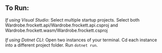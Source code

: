 ## To Run:

*If using Visual Studio*: Select multiple startup projects. Select both Wardrobe.frockett.api/Wardrobe.frockett.api.csproj and Wardrobe.frockett.wasm/Wardrobe.frockett.csproj

*If using Dotnet CLI*: Open two instances of your terminal. Cd each instance into a different project folder. Run `dotnet run`.
